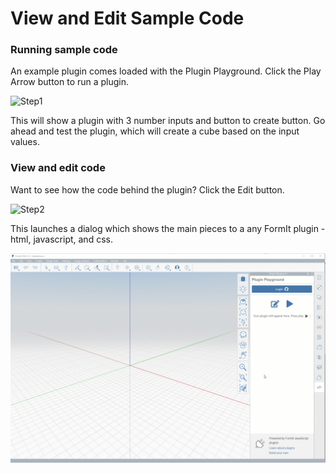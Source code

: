 # View and Edit Sample Code

### Running sample code

An example plugin comes loaded with the Plugin Playground. Click the Play Arrow button to run a plugin.

![Step1](https://formit3d.github.io/PluginPlayground/images/step1.png)

This will show a plugin with 3 number inputs and button to create button. Go ahead and test the plugin, which will create a cube based on the input values.



### View and edit code

Want to see how the code behind the plugin? Click the Edit button.

![Step2](https://formit3d.github.io/PluginPlayground/images/step2.png)

This launches a dialog which shows the main pieces to a any FormIt plugin - html, javascript, and css.

![](<../../../../.gitbook/assets/02-view and edit playground code.gif>)
